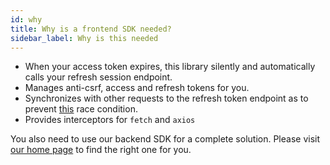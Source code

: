 ```yaml
---
id: why
title: Why is a frontend SDK needed?
sidebar_label: Why is this needed
---
```


- When your access token expires, this library silently and automatically calls your refresh session endpoint.
- Manages anti-csrf, access and refresh tokens for you.
- Synchronizes with other requests to the refresh token endpoint as to prevent [this](https://supertokens.io/blog/the-best-way-to-securely-manage-user-sessions#e81c) race condition.
- Provides interceptors for ```fetch``` and ```axios```

<div class="specialNote">
You also need to use our backend SDK for a complete solution. Please visit <a target="_blank" href="https://supertokens.io#tech-stack">our home page</a> to find the right one for you.
</div>